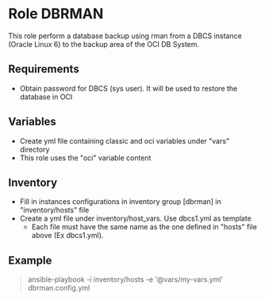 Role DBRMAN
===========

This role perform a database backup using rman from a DBCS instance (Oracle Linux 6) to the backup area of the OCI DB System.

Requirements
------------

- Obtain password for DBCS (sys user). It will be used to restore the database in OCI

Variables
---------

- Create yml file containing classic and oci variables under "vars" directory
- This role uses the "oci" variable content

Inventory
---------

- Fill in instances configurations in inventory group [dbrman] in "inventory/hosts" file
- Create a yml file under inventory/host_vars. Use dbcs1.yml as template
  - Each file must have the same name as the one defined in "hosts" file above (Ex dbcs1.yml).

Example
-------

> ansible-playbook -i inventory/hosts -e '@vars/my-vars.yml' dbrman.config.yml
